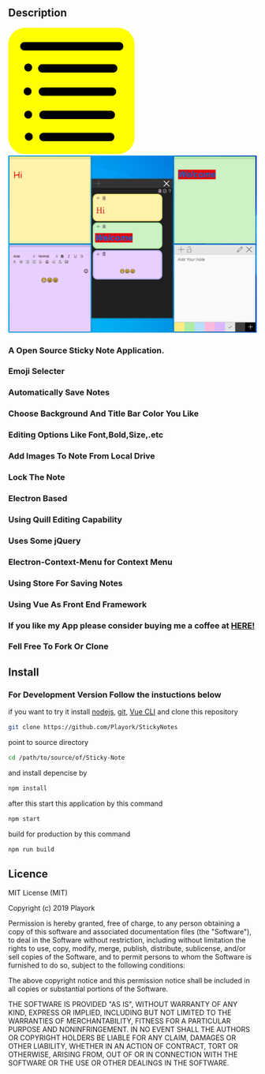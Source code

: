 ## Description

![Logo](src/assets/logo.png)
![ScreenShot](screen.png)

### A Open Source Sticky Note Application.
### Emoji Selecter
### Automatically Save Notes
### Choose Background And Title Bar Color You Like
### Editing Options Like Font,Bold,Size,.etc
### Add Images To Note From Local Drive
### Lock The Note
### Electron Based
### Using Quill Editing Capability
### Uses Some jQuery
### Electron-Context-Menu for Context Menu
### Using Store For Saving Notes
### Using Vue As Front End Framework

### If you like my App please consider buying me a coffee at [HERE!](http://buymeacoff.ee/playork)
### Fell Free To Fork Or Clone
## Install

### For Development Version Follow the instuctions below

if you want to try it install [nodejs](https://nodejs.org), [git](https://git-scm.com/), [Vue CLI](https://cli.vuejs.org/) and clone this repository

```bash
git clone https://github.com/Playork/StickyNotes
```

point to source directory

```bash
cd /path/to/source/of/Sticky-Note
```

and install depencise by

```bash
npm install
```

after this start this application by this command

```bash
npm start
```

build for production by this command

```bash
npm run build
```

## Licence

MIT License (MIT)

Copyright (c) 2019 Playork

Permission is hereby granted, free of charge, to any person obtaining a copy of this software and associated documentation files (the "Software"), to deal in the Software without restriction, including without limitation the rights to use, copy, modify, merge, publish, distribute, sublicense, and/or sell copies of the Software, and to permit persons to whom the Software is furnished to do so, subject to the following conditions:

The above copyright notice and this permission notice shall be included in all copies or substantial portions of the Software.

THE SOFTWARE IS PROVIDED "AS IS", WITHOUT WARRANTY OF ANY KIND, EXPRESS OR IMPLIED, INCLUDING BUT NOT LIMITED TO THE WARRANTIES OF MERCHANTABILITY, FITNESS FOR A PARTICULAR PURPOSE AND NONINFRINGEMENT. IN NO EVENT SHALL THE AUTHORS OR COPYRIGHT HOLDERS BE LIABLE FOR ANY CLAIM, DAMAGES OR OTHER LIABILITY, WHETHER IN AN ACTION OF CONTRACT, TORT OR OTHERWISE, ARISING FROM, OUT OF OR IN CONNECTION WITH THE SOFTWARE OR THE USE OR OTHER DEALINGS IN THE SOFTWARE.
